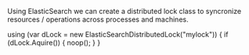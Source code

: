 Using ElasticSearch we can create a distributed lock class to syncronize resources / operations across processes and machines.

using (var dLock = new ElasticSearchDistributedLock("mylock"))
{
	if (dLock.Aquire())
	{
		noop();
	}
}
